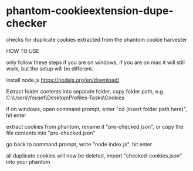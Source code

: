 # phantom-cookieextension-dupe-checker
checks for duplicate cookies extracted from the phantom cookie harvester

HOW TO USE

only follow these steps if you are on windows, if you are on mac it will still work, but the setup will be different.

install node.js https://nodejs.org/en/download/

Extract folder contents into separate folder, copy folder path, e.g. C:\Users\Yousef\Desktop\Profiles-Tasks\Cookies

if on windows, open command prompt, enter "cd (insert folder path here)", hit enter

extract cookies from phantom, rename it "pre-checked.json", or copy the file contents into "pre-checked.json"

go back to command prompt, write "node index.js", hit enter

all duplicate cookies will now be deleted, import "checked-cookies.json" into your phantom

